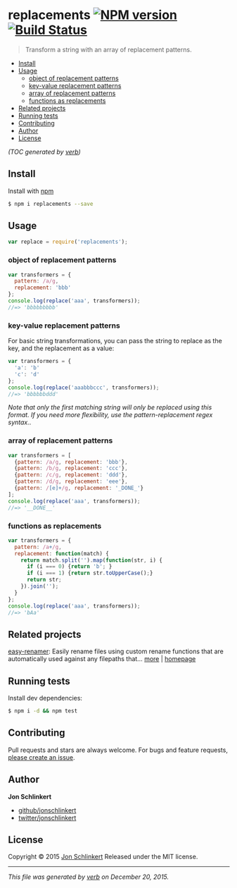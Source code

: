 # replacements [![NPM version](https://img.shields.io/npm/v/replacements.svg)](https://www.npmjs.com/package/replacements) [![Build Status](https://img.shields.io/travis/jonschlinkert/replacements.svg)](https://travis-ci.org/jonschlinkert/replacements)

> Transform a string with an array of replacement patterns.

- [Install](#install)
- [Usage](#usage)
  * [object of replacement patterns](#object-of-replacement-patterns)
  * [key-value replacement patterns](#key-value-replacement-patterns)
  * [array of replacement patterns](#array-of-replacement-patterns)
  * [functions as replacements](#functions-as-replacements)
- [Related projects](#related-projects)
- [Running tests](#running-tests)
- [Contributing](#contributing)
- [Author](#author)
- [License](#license)

_(TOC generated by [verb](https://github.com/verbose/verb))_

## Install

Install with [npm](https://www.npmjs.com/)

```sh
$ npm i replacements --save
```

## Usage

```js
var replace = require('replacements');
```

### object of replacement patterns

```js
var transformers = {
  pattern: /a/g,
  replacement: 'bbb'
};
console.log(replace('aaa', transformers));
//=> 'bbbbbbbbb'
```

### key-value replacement patterns

For basic string transformations, you can pass the string to replace as the key, and the replacement as a value:

```js
var transformers = {
  'a': 'b'
  'c': 'd'
};
console.log(replace('aaabbbccc', transformers));
//=> 'bbbbbbddd'
```

_Note that only the first matching string will only be replaced using this format. If you need more flexibility, use the pattern-replacement regex syntax._.

### array of replacement patterns

```js
var transformers = [
  {pattern: /a/g, replacement: 'bbb'},
  {pattern: /b/g, replacement: 'ccc'},
  {pattern: /c/g, replacement: 'ddd'},
  {pattern: /d/g, replacement: 'eee'},
  {pattern: /[e]+/g, replacement: '_DONE_'}
];
console.log(replace('aaa', transformers));
//=> '__DONE__'
```

### functions as replacements

```js
var transformers = {
  pattern: /a+/g,
  replacement: function(match) {
    return match.split('').map(function(str, i) {
      if (i === 0) {return 'b'; }
      if (i === 1) {return str.toUpperCase();}
      return str;
    }).join('');
  }
};
console.log(replace('aaa', transformers));
//=> 'bAa'
```

## Related projects

[easy-renamer](https://www.npmjs.com/package/easy-renamer): Easily rename files using custom rename functions that are automatically used against any filepaths that… [more](https://www.npmjs.com/package/easy-renamer) | [homepage](https://github.com/jonschlinkert/easy-renamer)

## Running tests

Install dev dependencies:

```sh
$ npm i -d && npm test
```

## Contributing

Pull requests and stars are always welcome. For bugs and feature requests, [please create an issue](https://github.com/jonschlinkert/replacements/issues/new).

## Author

**Jon Schlinkert**

* [github/jonschlinkert](https://github.com/jonschlinkert)
* [twitter/jonschlinkert](http://twitter.com/jonschlinkert)

## License

Copyright © 2015 [Jon Schlinkert](https://github.com/jonschlinkert)
Released under the MIT license.

***

_This file was generated by [verb](https://github.com/verbose/verb) on December 20, 2015._